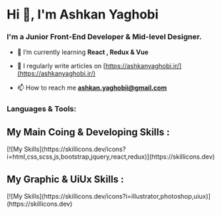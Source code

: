 
<h1 align="left">Hi 👋, I'm Ashkan Yaghobi</h1>
<h3 align="left">I'm a Junior Front-End Developer & Mid-level Designer.</h3>

- 🌱 I’m currently learning **React , Redux & Vue**

- 📝 I regularly write articles on [https://ashkanyaghobi.ir/](https://ashkanyaghobi.ir/)

- 📫 How to reach me **ashkan.yaghobii@gmail.com**

<h3 align="left">Languages & Tools:</h3>
<p align="left">
</p>

<h2>My Main Coing & Developing Skills :</h2>
[![My Skills](https://skillicons.dev/icons?i=html,css,scss,js,bootstrap,jquery,react,redux)](https://skillicons.dev)
 <br>
<h2>My Graphic & UiUx Skills :</h2>
[![My Skills](https://skillicons.dev/icons?i=illustrator,photoshop,uiux)](https://skillicons.dev)

